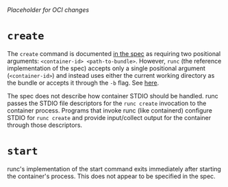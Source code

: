 *Placeholder for OCI changes*

# `create`

The `create` command is documented [in the
spec](https://github.com/opencontainers/runtime-spec/blob/master/runtime.md#create)
as requiring two positional arguments: `<container-id> <path-to-bundle>`.
However, `runc` (the reference implementation of the spec) accepts only a single
positional argument (`<container-id>`) and instead uses either the current
working directory as the bundle or accepts it through the `-b` flag.  See
[here](https://github.com/opencontainers/runc/blob/2cf8d240075dd322b9385100c9af4b149c973391/create.go#L12-L30).

The spec does not describe how container STDIO should be handled.  runc passes
the STDIO file descriptors for the `runc create` invocation to the container
process.  Programs that invoke runc (like containerd) configure STDIO for `runc
create` and provide input/collect output for the container through those
descriptors.

# `start`

runc's implementation of the start command exits immediately after starting
the container's process.  This does not appear to be specified in the spec.
